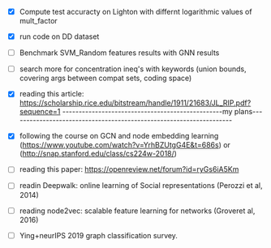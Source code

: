 - [x] Compute test accuracty on Lighton with differnt logarithmic values of mult_factor 
- [X] run code on DD dataset
- [ ] Benchmark SVM_Random features results with GNN results
- [ ] search more for concentration ineq's with keywords (union bounds, covering args between compat sets, coding space)
- [x] reading this article: https://scholarship.rice.edu/bitstream/handle/1911/21683/JL_RIP.pdf?sequence=1
-------------------------------------------------my plans--------------------------------------------------------------------
- [x] following the course on GCN and node embedding learning (https://www.youtube.com/watch?v=YrhBZUtgG4E&t=686s) or (http://snap.stanford.edu/class/cs224w-2018/)
- [ ] reading this paper: https://openreview.net/forum?id=ryGs6iA5Km
- [ ] readin Deepwalk: online learning of Social representations (Perozzi et al, 2014)
- [ ] reading node2vec: scalable feature learning for networks (Groveret al, 2016)
- [ ]  Ying+neurIPS 2019 graph classification survey.

